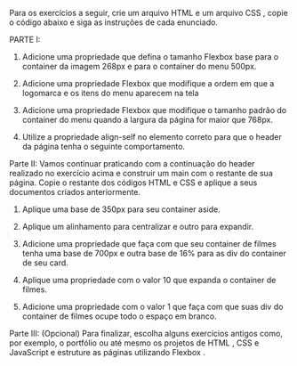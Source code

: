 Para os exercícios a seguir, crie um arquivo HTML e um arquivo CSS , copie o código abaixo e siga as instruções de cada enunciado.

PARTE I:
1. Adicione uma propriedade que defina o tamanho Flexbox base para o container da imagem 268px e para o container do menu 500px.

2. Adicione uma propriedade Flexbox que modifique a ordem em que a logomarca e os itens do menu aparecem na tela

3. Adicione uma propriedade Flexbox que modifique o tamanho padrão do container do menu quando a largura da página for maior que 768px.

4. Utilize a propriedade align-self no elemento correto para que o header da página tenha o seguinte comportamento.

Parte II:
Vamos continuar praticando com a continuação do header realizado no exercício acima e construir um main com o restante de sua página. Copie o restante dos códigos HTML e CSS e aplique a seus documentos criados anteriormente.

1. Aplique uma base de 350px para seu container aside.

2. Aplique um alinhamento para centralizar e outro para expandir. 

3. Adicione uma propriedade que faça com que seu container de filmes tenha uma base de 700px e outra base de 16% para as div do container de seu card.

4. Aplique uma propriedade com o valor 10 que expanda o container de filmes.

5. Adicione uma propriedade com o valor 1 que faça com que suas div do container de filmes ocupe todo o espaço em branco.

Parte III: (Opcional)
Para finalizar, escolha alguns exercícios antigos como, por exemplo, o portfólio ou até mesmo os projetos de HTML , CSS e JavaScript e estruture as páginas utilizando Flexbox .